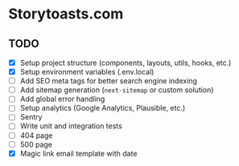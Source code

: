 # Storytoasts.com

## TODO

- [x] Setup project structure (components, layouts, utils, hooks, etc.)
- [x] Setup environment variables (.env.local)
- [ ] Add SEO meta tags for better search engine indexing
- [ ] Add sitemap generation (`next-sitemap` or custom solution)
- [ ] Add global error handling
- [ ] Setup analytics (Google Analytics, Plausible, etc.)
- [ ] Sentry
- [ ] Write unit and integration tests
- [ ] 404 page
- [ ] 500 page
- [x] Magic link email template with date
